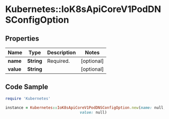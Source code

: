 # Kubernetes::IoK8sApiCoreV1PodDNSConfigOption

## Properties

Name | Type | Description | Notes
------------ | ------------- | ------------- | -------------
**name** | **String** | Required. | [optional] 
**value** | **String** |  | [optional] 

## Code Sample

```ruby
require 'Kubernetes'

instance = Kubernetes::IoK8sApiCoreV1PodDNSConfigOption.new(name: null,
                                 value: null)
```


